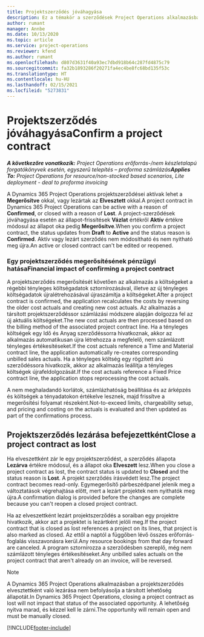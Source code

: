 ```yaml
---
title: Projektszerződés jóváhagyása
description: Ez a témakör a szerződések Project Operations alkalmazásban való megerősítéséről nyújt tájékoztatást.
author: rumant
manager: Annbe
ms.date: 10/13/2020
ms.topic: article
ms.service: project-operations
ms.reviewer: kfend
ms.author: rumant
ms.openlocfilehash: d807d3631f40a93ec7dbd918b64c287fd4875c79
ms.sourcegitcommit: fa32b1893286f20271fa4ec4be8fc68bd135f53c
ms.translationtype: HT
ms.contentlocale: hu-HU
ms.lasthandoff: 02/15/2021
ms.locfileid: "5273831"
---
```

# <a name="confirm-a-project-contract"></a><span data-ttu-id="fbc9a-103">Projektszerződés jóváhagyása</span><span class="sxs-lookup"><span data-stu-id="fbc9a-103">Confirm a project contract</span></span>

<span data-ttu-id="fbc9a-104">_**A következőre vonatkozik:** Project Operations erőforrás-/nem készletalapú forgatókönyvek esetén, egyszerű telepítés – proforma számlázás_</span><span class="sxs-lookup"><span data-stu-id="fbc9a-104">_**Applies To:** Project Operations for resource/non-stocked based scenarios, Lite deployment - deal to proforma invoicing_</span></span>

<span data-ttu-id="fbc9a-105">A Dynamics 365 Project Operations projektszerződései aktívak lehet a **Megerősítve** okkal, vagy lezártak az **Elvesztett** okkal.</span><span class="sxs-lookup"><span data-stu-id="fbc9a-105">A project contract in Dynamics 365 Project Operations can be active with a reason of **Confirmed**, or closed with a reason of **Lost**.</span></span> <span data-ttu-id="fbc9a-106">A project-szerződések jóváhagyása esetén az állapot-frissítések **Vázlat** értékről **Aktív** értékre módosul az állapot oka pedig **Megerősítve**.</span><span class="sxs-lookup"><span data-stu-id="fbc9a-106">When you confirm a project contract, the status updates from **Draft** to **Active** and the status reason is **Confirmed**.</span></span> <span data-ttu-id="fbc9a-107">Aktív vagy lezárt szerződés nem módosítható és nem nyitható meg újra.</span><span class="sxs-lookup"><span data-stu-id="fbc9a-107">An active or closed contract can't be edited or reopened.</span></span> 

### <a name="financial-impact-of-confirming-a-project-contract"></a><span data-ttu-id="fbc9a-108">Egy projektszerződés megerősítésének pénzügyi hatása</span><span class="sxs-lookup"><span data-stu-id="fbc9a-108">Financial impact of confirming a project contract</span></span>

<span data-ttu-id="fbc9a-109">A projektszerződés megerősítését követően az alkalmazás a költségeket a régebbi tényleges költségadatok sztornírozásával, illetve az új tényleges költségadatok újralétrehozásával újraszámítja a költségeket.</span><span class="sxs-lookup"><span data-stu-id="fbc9a-109">After a project contract is confirmed, the application recalculates the costs by reversing the older cost actuals and creating new cost actuals.</span></span> <span data-ttu-id="fbc9a-110">Az alkalmazás a társított projektszerződéssor számlázási módszere alapján dolgozza fel az új aktuális költségeket.</span><span class="sxs-lookup"><span data-stu-id="fbc9a-110">The new cost actuals are then processed based on the billing method of the associated project contract line.</span></span> <span data-ttu-id="fbc9a-111">Ha a tényleges költségek egy Idő és Anyag szerződéssorra hivatkoznak, akkor az alkalmazás automatikusan újra létrehozza a megfelelő, nem számlázott tényleges értékesítéseket.</span><span class="sxs-lookup"><span data-stu-id="fbc9a-111">If the cost actuals reference a Time and Material contract line, the application automatically re-creates corresponding unbilled sales actuals.</span></span> <span data-ttu-id="fbc9a-112">Ha a tényleges költség egy rögzített árú szerződéssora hivatkozik, akkor az alkalmazás leállítja a tényleges költségek újrafeldolgozását.</span><span class="sxs-lookup"><span data-stu-id="fbc9a-112">If the cost actuals reference a Fixed Price contract line, the application stops reprocessing the cost actuals.</span></span>

<span data-ttu-id="fbc9a-113">A nem meghaladandó korlátok, számlázhatóság beállítása és az árképzés és költségek a tényadatokon értékelve lesznek, majd frissítve a megerősítési folyamat részeként.</span><span class="sxs-lookup"><span data-stu-id="fbc9a-113">Not-to-exceed limits, chargeability setup, and pricing and costing on the actuals is evaluated and then updated as part of the confirmations process.</span></span>

## <a name="close-a-project-contract-as-lost"></a><span data-ttu-id="fbc9a-114">Projektszerződés lezárása befejezettként</span><span class="sxs-lookup"><span data-stu-id="fbc9a-114">Close a project contract as lost</span></span>

<span data-ttu-id="fbc9a-115">Ha elveszettként zár le egy projektszerződést, a szerződés állapota **Lezárva** értékre módosul, és a állapot oka **Elveszett** lesz.</span><span class="sxs-lookup"><span data-stu-id="fbc9a-115">When you close a project contract as lost, the contract status is updated to **Closed** and the status reason is **Lost**.</span></span> <span data-ttu-id="fbc9a-116">A projekt szerződés írásvédett lesz.</span><span class="sxs-lookup"><span data-stu-id="fbc9a-116">The project contract becomes read-only.</span></span> <span data-ttu-id="fbc9a-117">Egymegerősítő párbeszédpanel jelenik meg a változtatások végrehajtása előtt, mert a lezárt projektek nem nyithatók meg újra.</span><span class="sxs-lookup"><span data-stu-id="fbc9a-117">A confirmation dialog is provided before the changes are complete because you can't reopen a closed project contract.</span></span>

<span data-ttu-id="fbc9a-118">Ha az elveszettként lezárt projektszerződés a soraiban egy projektre hivatkozik, akkor azt a projektet is lezártként jelöli meg.</span><span class="sxs-lookup"><span data-stu-id="fbc9a-118">If the project contract that is closed as lost references a project on its lines, that project is also marked as closed.</span></span> <span data-ttu-id="fbc9a-119">Az ettől a naptól a függőben lévő összes erőforrás-foglalás visszavonásra kerül.</span><span class="sxs-lookup"><span data-stu-id="fbc9a-119">Any resource bookings from that day forward are canceled.</span></span> <span data-ttu-id="fbc9a-120">A program sztornírozza a szerződésben szereplő, még nem számlázott tényleges értékesítéseket.</span><span class="sxs-lookup"><span data-stu-id="fbc9a-120">Any unbilled sales actuals on the project contract that aren't already on an invoice, will be reversed.</span></span>

> [!NOTE]
> <span data-ttu-id="fbc9a-121">A Dynamics 365 Project Operations alkalmazásban a projektszerződés elvesztettként való lezárása nem befolyásolja a társított lehetőség állapotát.</span><span class="sxs-lookup"><span data-stu-id="fbc9a-121">In Dynamics 365 Project Operations, closing a project contract as lost will not impact that status of the associated opportunity.</span></span> <span data-ttu-id="fbc9a-122">A lehetőség nyitva marad, és kézzel kell le zárni.</span><span class="sxs-lookup"><span data-stu-id="fbc9a-122">The opportunity will remain open and must be manually closed.</span></span>


[!INCLUDE[footer-include](../../includes/footer-banner.md)]